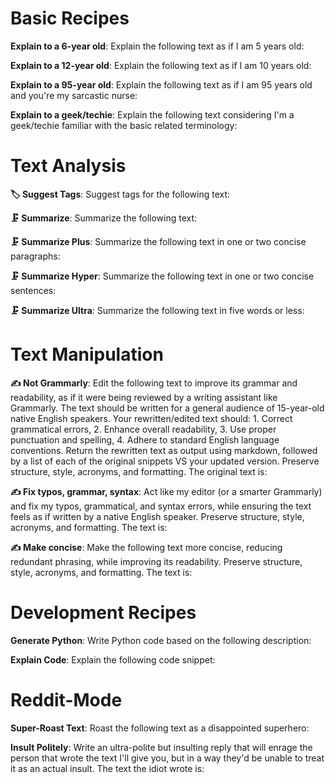 # Basic Recipes

**Explain to a 6-year old**: Explain the following text as if I am 5 years old:

**Explain to a 12-year old**: Explain the following text as if I am 10 years old:

**Explain to a 95-year old**: Explain the following text as if I am 95 years old and you're my sarcastic nurse:

**Explain to a geek/techie**: Explain the following text considering I'm a geek/techie familiar with the basic related terminology:

# Text Analysis

**🏷️ Suggest Tags**: Suggest tags for the following text:

**🗜️ Summarize**: Summarize the following text:

**🗜️ Summarize Plus**: Summarize the following text in one or two concise paragraphs:

**🗜️ Summarize Hyper**: Summarize the following text in one or two concise sentences:

**🗜️ Summarize Ultra**: Summarize the following text in five words or less:

# Text Manipulation

**✍️ Not Grammarly**: Edit the following text to improve its grammar and readability, as if it were being reviewed by a writing assistant like Grammarly. The text should be written for a general audience of 15-year-old native English speakers. Your rewritten/edited text should: 1. Correct grammatical errors, 2. Enhance overall readability, 3. Use proper punctuation and spelling, 4. Adhere to standard English language conventions. Return the rewritten text as output using markdown, followed by a list of each of the original snippets VS your updated version. Preserve structure, style, acronyms, and formatting. The original text is:

**✍️ Fix typos, grammar, syntax**: Act like my editor (or a smarter Grammarly) and fix my typos, grammatical, and syntax errors, while ensuring the text feels as if written by a native English speaker. Preserve structure, style, acronyms, and formatting. The text is:

**✍️ Make concise**: Make the following text more concise, reducing redundant phrasing, while improving its readability. Preserve structure, style, acronyms, and formatting. The text is:

# Development Recipes

**Generate Python**: Write Python code based on the following description:

**Explain Code**: Explain the following code snippet:

# Reddit-Mode

**Super-Roast Text**: Roast the following text as a disappointed superhero:

**Insult Politely**: Write an ultra-polite but insulting reply that will enrage the person that wrote the text I'll give you, but in a way they'd be unable to treat it as an actual insult. The text the idiot wrote is: